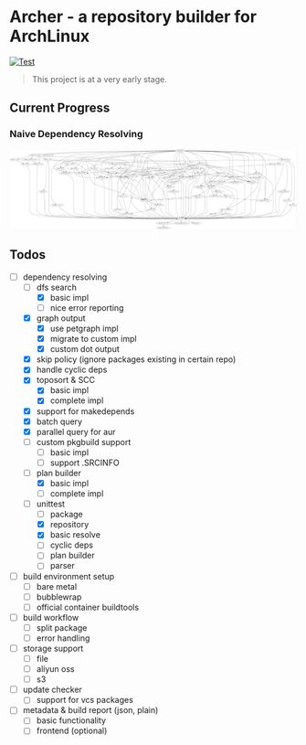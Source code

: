 # Archer - a repository builder for ArchLinux

[![Test](https://github.com/PhotonQuantum/archer/actions/workflows/test.yml/badge.svg)](https://github.com/PhotonQuantum/archer/actions/workflows/test.yml)

> This project is at a very early stage.

## Current Progress

### Naive Dependency Resolving
![deps](demo.jpg)

## Todos
- [ ] dependency resolving
  + [ ] dfs search
    * [x] basic impl
    * [ ] nice error reporting
  + [x] graph output
    * [x] use petgraph impl
    * [x] migrate to custom impl
    * [x] custom dot output
  + [x] skip policy (ignore packages existing in certain repo)
  + [x] handle cyclic deps
  + [x] toposort & SCC
    * [x] basic impl
    * [x] complete impl
  + [x] support for makedepends
  + [x] batch query
  + [x] parallel query for aur
  + [ ] custom pkgbuild support
    * [ ] basic impl
    * [ ] support .SRCINFO
  + [ ] plan builder
    * [x] basic impl
    * [ ] complete impl
  + [ ] unittest
    * [ ] package
    * [x] repository
    * [x] basic resolve
    * [ ] cyclic deps
    * [ ] plan builder
    * [ ] parser
- [ ] build environment setup
  + [ ] bare metal
  + [ ] bubblewrap
  + [ ] official container buildtools
- [ ] build workflow
  + [ ] split package
  + [ ] error handling
- [ ] storage support
  + [ ] file
  + [ ] aliyun oss
  + [ ] s3
- [ ] update checker
  + [ ] support for vcs packages
- [ ] metadata & build report (json, plain)
  + [ ] basic functionality
  + [ ] frontend (optional)